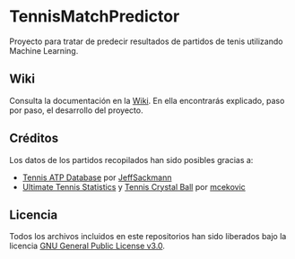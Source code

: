 # TennisMatchPredictor

Proyecto para tratar de predecir resultados de partidos de tenis utilizando Machine Learning.

## Wiki

Consulta la documentación en la [Wiki](https://github.com/AngelLM/TennisMatchPredictor/wiki). En ella encontrarás explicado, paso por paso, el desarrollo del proyecto.

## Créditos
Los datos de los partidos recopilados han sido posibles gracias a: 
* [Tennis ATP Database](https://github.com/JeffSackmann/tennis_atp) por [JeffSackmann](https://github.com/JeffSackmann)
* [Ultimate Tennis Statistics](https://www.ultimatetennisstatistics.com/) y [Tennis Crystal Ball](https://github.com/mcekovic/tennis-crystal-ball) por [mcekovic](https://github.com/mcekovic)


## Licencia

Todos los archivos incluidos en este repositorios han sido liberados bajo la licencia [GNU General Public License v3.0](https://github.com/AngelLM/TennisMatchPredictor/blob/master/LICENSE).
